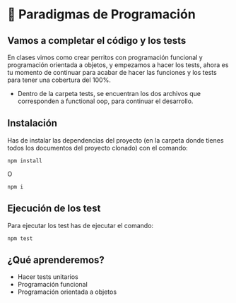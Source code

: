 # :dog: Paradigmas de Programación

## Vamos a completar el código y los tests

En clases vimos como crear perritos con programación funcional y programación orientada a objetos, y empezamos a hacer los tests, ahora es tu momento de continuar para acabar de hacer las funciones y los tests para tener una cobertura del 100%. 

- Dentro de la carpeta tests, se encuentran los dos archivos que corresponden a functional oop, para continuar el desarrollo. 

## Instalación

Has de instalar las dependencias del proyecto (en la carpeta donde tienes todos los documentos del proyecto clonado) con el comando:

```
npm install
```
O 
```
npm i
```

## Ejecución de los test

Para ejecutar los test has de ejecutar el comando:

```
npm test

```

## ¿Qué aprenderemos?

- Hacer tests unitarios
- Programación funcional
- Programación orientada a objetos
